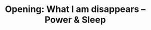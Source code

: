 ---
location: mz-baltazars-lab
title: "Opening: What I am disappears – Power & Sleep"
start: 2022-06-24 19:00:00
---